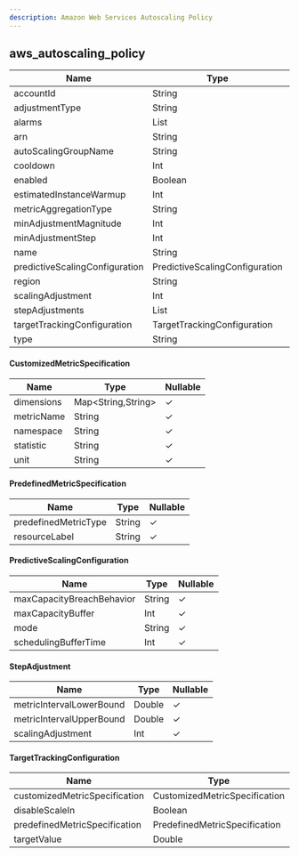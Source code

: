 ```yaml
---
description: Amazon Web Services Autoscaling Policy
---
```

aws_autoscaling_policy
----------------------

| **Name**                       | **Type**                       | **Nullable** |
| ------------------------------ | ------------------------------ | ------------ |
| accountId                      | String                         | &cross;      |
| adjustmentType                 | String                         | &check;      |
| alarms                         | List<String>                   | &check;      |
| arn                            | String                         | &cross;      |
| autoScalingGroupName           | String                         | &check;      |
| cooldown                       | Int                            | &check;      |
| enabled                        | Boolean                        | &check;      |
| estimatedInstanceWarmup        | Int                            | &check;      |
| metricAggregationType          | String                         | &check;      |
| minAdjustmentMagnitude         | Int                            | &check;      |
| minAdjustmentStep              | Int                            | &check;      |
| name                           | String                         | &cross;      |
| predictiveScalingConfiguration | PredictiveScalingConfiguration | &check;      |
| region                         | String                         | &cross;      |
| scalingAdjustment              | Int                            | &check;      |
| stepAdjustments                | List<StepAdjustment>           | &check;      |
| targetTrackingConfiguration    | TargetTrackingConfiguration    | &check;      |
| type                           | String                         | &cross;      |

#### CustomizedMetricSpecification
| **Name**   | **Type**           | **Nullable** |
| ---------- | ------------------ | ------------ |
| dimensions | Map<String,String> | &check;      |
| metricName | String             | &check;      |
| namespace  | String             | &check;      |
| statistic  | String             | &check;      |
| unit       | String             | &check;      |

#### PredefinedMetricSpecification
| **Name**             | **Type** | **Nullable** |
| -------------------- | -------- | ------------ |
| predefinedMetricType | String   | &check;      |
| resourceLabel        | String   | &check;      |

#### PredictiveScalingConfiguration
| **Name**                  | **Type** | **Nullable** |
| ------------------------- | -------- | ------------ |
| maxCapacityBreachBehavior | String   | &check;      |
| maxCapacityBuffer         | Int      | &check;      |
| mode                      | String   | &check;      |
| schedulingBufferTime      | Int      | &check;      |

#### StepAdjustment
| **Name**                 | **Type** | **Nullable** |
| ------------------------ | -------- | ------------ |
| metricIntervalLowerBound | Double   | &check;      |
| metricIntervalUpperBound | Double   | &check;      |
| scalingAdjustment        | Int      | &check;      |

#### TargetTrackingConfiguration
| **Name**                      | **Type**                      | **Nullable** |
| ----------------------------- | ----------------------------- | ------------ |
| customizedMetricSpecification | CustomizedMetricSpecification | &check;      |
| disableScaleIn                | Boolean                       | &check;      |
| predefinedMetricSpecification | PredefinedMetricSpecification | &check;      |
| targetValue                   | Double                        | &check;      |
